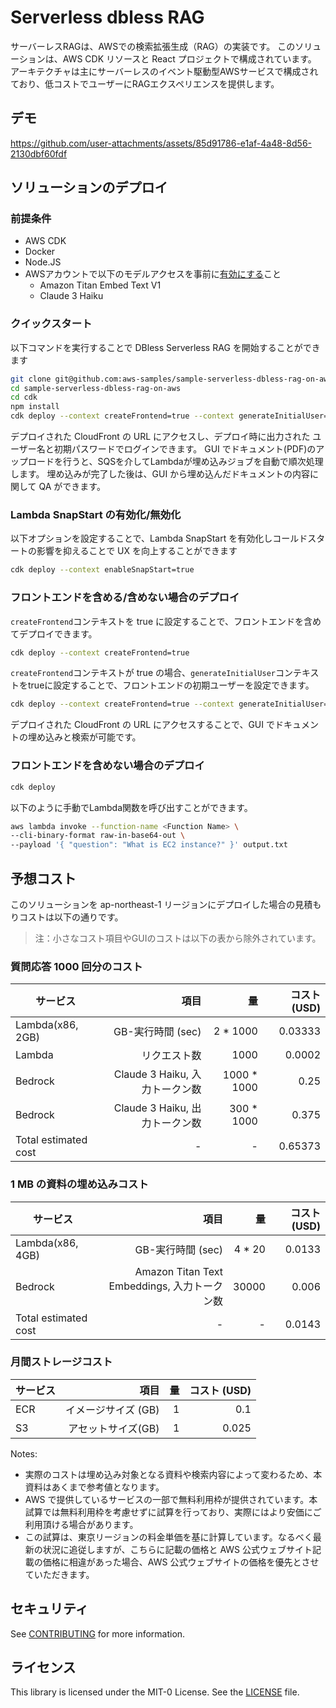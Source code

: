 # Serverless dbless RAG
サーバーレスRAGは、AWSでの検索拡張生成（RAG）の実装です。
このソリューションは、AWS CDK リソースと React プロジェクトで構成されています。
アーキテクチャは主にサーバーレスのイベント駆動型AWSサービスで構成されており、低コストでユーザーにRAGエクスペリエンスを提供します。

## デモ
https://github.com/user-attachments/assets/85d91786-e1af-4a48-8d56-2130dbf60fdf

## ソリューションのデプロイ
### 前提条件
- AWS CDK
- Docker
- Node.JS
- AWSアカウントで以下のモデルアクセスを事前に[有効にする](https://docs.aws.amazon.com/ja_jp/bedrock/latest/userguide/model-access-modify.html)こと
    - Amazon Titan Embed Text V1
    - Claude 3 Haiku


###  クイックスタート
以下コマンドを実行することで DBless Serverless RAG を開始することができます
```bash
git clone git@github.com:aws-samples/sample-serverless-dbless-rag-on-aws.git
cd sample-serverless-dbless-rag-on-aws
cd cdk
npm install
cdk deploy --context createFrontend=true --context generateInitialUser=true --context enableSnapStart=true
```

デプロイされた CloudFront の URL にアクセスし、デプロイ時に出力された ユーザー名と初期パスワードでログインできます。
GUI でドキュメント(PDF)のアップロードを行うと、SQSを介してLambdaが埋め込みジョブを自動で順次処理します。
埋め込みが完了した後は、GUI から埋め込んだドキュメントの内容に関して QA ができます。

### Lambda SnapStart の有効化/無効化
以下オプションを設定することで、Lambda SnapStart を有効化しコールドスタートの影響を抑えることで UX を向上することができます
```bash
cdk deploy --context enableSnapStart=true
```

### フロントエンドを含める/含めない場合のデプロイ
`createFrontend`コンテキストを true に設定することで、フロントエンドを含めてデプロイできます。
```bash
cdk deploy --context createFrontend=true
```

`createFrontend`コンテキストが true の場合、`generateInitialUser`コンテキストをtrueに設定することで、フロントエンドの初期ユーザーを設定できます。
```bash
cdk deploy --context createFrontend=true --context generateInitialUser=true
```

デプロイされた CloudFront の URL にアクセスすることで、GUI でドキュメントの埋め込みと検索が可能です。 

### フロントエンドを含めない場合のデプロイ
```bash
cdk deploy
```

以下のように手動でLambda関数を呼び出すことができます。
```bash
aws lambda invoke --function-name <Function Name> \
--cli-binary-format raw-in-base64-out \
--payload '{ "question": "What is EC2 instance?" }' output.txt
```


## 予想コスト
このソリューションを ap-northeast-1 リージョンにデプロイした場合の見積もりコストは以下の通りです。
> 注：小さなコスト項目やGUIのコストは以下の表から除外されています。

### 質問応答 1000 回分のコスト
| サービス               |                          項目 |            量 | コスト (USD) |
|-----------------------|-----------------------------:|-------------:|-----------:|
| Lambda(x86, 2GB)      |              GB-実行時間 (sec)|     2 * 1000 |    0.03333 |
| Lambda                |                    リクエスト数|         1000 |     0.0002 |
| Bedrock               |  Claude 3 Haiku, 入力トークン数|  1000 * 1000 |       0.25 |
| Bedrock               |  Claude 3 Haiku, 出力トークン数|   300 * 1000 |      0.375 |
| Total estimated cost  |                            - |            - |    0.65373 |


### 1 MB の資料の埋め込みコスト
| サービス                |                                       項目 |              量 | コスト (USD) |
|------------------------|------------------------------------------:|----------------:|-----------:|
| Lambda(x86, 4GB)       |                           GB-実行時間 (sec) |         4 * 20 |     0.0133 |
| Bedrock                | Amazon Titan Text Embeddings, 入力トークン数 |          30000 |      0.006 |
| Total estimated cost	 |                                         - |               - |     0.0143 |


### 月間ストレージコスト

| サービス                |                                  項目 |  量 |         コスト (USD) |
|------------------------|--------------------------------------:|---:|-------------------:|
| ECR                    |                      イメージサイズ (GB) |  1 |                0.1 |
| S3                     |                       アセットサイズ(GB) |  1 |              0.025 |


Notes: 
- 実際のコストは埋め込み対象となる資料や検索内容によって変わるため、本資料はあくまで参考値となります。
- AWS で提供しているサービスの一部で無料利用枠が提供されています。本試算では無料利用枠を考慮せずに試算を行っており、実際にはより安価にご利用頂ける場合があります。
- この試算は、東京リージョンの料金単価を基に計算しています。なるべく最新の状況に追従しますが、こちらに記載の価格と AWS 公式ウェブサイト記載の価格に相違があった場合、AWS 公式ウェブサイトの価格を優先とさせていただきます。



## セキュリティ
See [CONTRIBUTING](./CONTRIBUTING.md) for more information.

## ライセンス
This library is licensed under the MIT-0 License. See the [LICENSE](./LICENSE) file.



